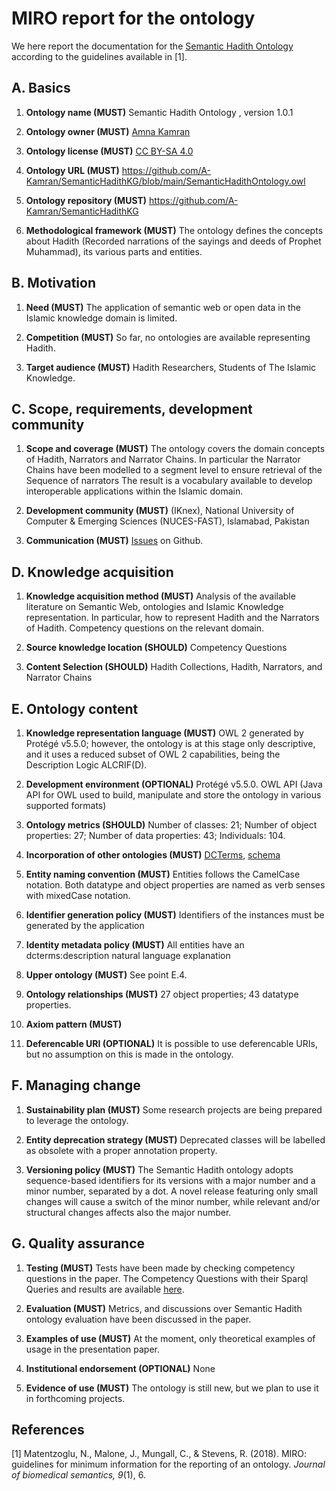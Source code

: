 # MIRO report for the  ontology
We here report the documentation for the [Semantic Hadith Ontology](https://github.com/A-Kamran/SemanticHadithKG/blob/main/SemanticHadithOntology.owl) according to the guidelines available in [1].

## A. Basics
1. **Ontology name (MUST)**
Semantic Hadith Ontology , version 1.0.1

2. **Ontology owner (MUST)**
[Amna Kamran](https://github.com/A-Kamran)

3. **Ontology license (MUST)**
[CC BY-SA 4.0](https://creativecommons.org/licenses/by-sa/4.0/)

4. **Ontology URL (MUST)**
<https://github.com/A-Kamran/SemanticHadithKG/blob/main/SemanticHadithOntology.owl>

5. **Ontology repository (MUST)**
<https://github.com/A-Kamran/SemanticHadithKG>

6. **Methodological framework (MUST)**
The ontology defines the concepts about Hadith (Recorded narrations of the sayings and deeds of Prophet Muhammad), its various parts and entities.

## B. Motivation
1. **Need (MUST)**
The application of semantic web or open data in the Islamic knowledge domain is limited. 

2. **Competition (MUST)**
So far, no ontologies are available representing Hadith.

3. **Target audience (MUST)**
Hadith Researchers, Students of The Islamic Knowledge. 

## C. Scope, requirements, development community
1. **Scope and coverage (MUST)**
The ontology covers the domain concepts of Hadith, Narrators and Narrator Chains. In particular the Narrator Chains have been modelled to a segment level to ensure retrieval of the Sequence of narrators
The result is a vocabulary available to develop interoperable applications within the Islamic domain.

2. **Development community (MUST)**
 (IKnex),
 National University of Computer & Emerging Sciences (NUCES-FAST), Islamabad, Pakistan

3. **Communication (MUST)** [Issues](https://github.com/A-Kamran/SemanticHadithKG/issues) on Github.

## D. Knowledge acquisition
1. **Knowledge acquisition method (MUST)**
Analysis of the available literature on Semantic Web, ontologies and Islamic Knowledge representation. In particular, how to represent Hadith and the Narrators of Hadith. Competency questions on the relevant domain.

2. **Source knowledge location (SHOULD)** 
Competency Questions

3. **Content Selection (SHOULD)** 
Hadith Collections, Hadith, Narrators, and  Narrator Chains

## E. Ontology content
1. **Knowledge representation language (MUST)**
OWL 2 generated by Protégé v5.5.0; however, the ontology is at this stage only descriptive, and
it uses a reduced subset of OWL 2 capabilities, being the Description Logic ALCRIF(D).

2. **Development environment (OPTIONAL)**
Protégé v5.5.0.
OWL API  (Java API for OWL used to build, manipulate and store the ontology in various supported formats)

3. **Ontology metrics (SHOULD)**
Number of classes: 21; 
Number of object properties: 27; 
Number of data properties: 43;
Individuals: 104.

4. **Incorporation of other ontologies (MUST)**
[DCTerms](<http://purl.org/dc/terms>), [schema](<http://schema.org>)

5. **Entity naming convention (MUST)** 
Entities follows the CamelCase notation. Both datatype and object properties are named as verb senses with mixedCase notation.

6. **Identifier generation policy (MUST)**
Identifiers of the instances must be generated by the application

7. **Identity metadata policy (MUST)**
All entities have an dcterms:description natural language explanation

8. **Upper ontology (MUST)** 
See point E.4.

9. **Ontology relationships (MUST)**
27 object properties; 43 datatype properties.

10. **Axiom pattern (MUST)**
<!-- 
158 axioms included (of which 68 logical axioms, 40 declaration axioms, 12 SubClassOf, 6 EquivalentClasses, 1 DisjointClasses, 6 hidden GCI, 5 InverseObjectProperties, 2 FunctionalObjectProperties, 1 Inverse Functional, 4 Asymmetric Object Properties, 4 Irreflexive, 11 ObjectPropertyDomain and Range, 3 Functional DataProperty, 4 DP domain and range, 50 annotation assertions)
 -->

11. **Deferencable URI (OPTIONAL)** 
It is possible to use deferencable URIs, but no assumption on this is made in the ontology.

## F. Managing change
1. **Sustainability plan (MUST)**
Some research projects are being prepared to leverage the ontology.

2. **Entity deprecation strategy (MUST)**
Deprecated classes will be labelled as obsolete with a proper annotation property.

3. **Versioning policy (MUST)**
The Semantic Hadith ontology adopts sequence-based identifiers for its versions with a major number and a minor number, separated by a dot. A novel release featuring only small changes will cause a switch of the minor number, while relevant and/or structural changes affects also the major number.

## G. Quality assurance
1. **Testing (MUST)**
Tests have been made by checking competency questions in the paper. The Competency Questions with their Sparql Queries and results are available [here]().

2. **Evaluation (MUST)**
Metrics, and discussions over Semantic Hadith ontology evaluation have been discussed in the paper.

3. **Examples of use (MUST)**
At the moment, only theoretical examples of usage in the presentation paper.

4. **Institutional endorsement (OPTIONAL)**
None

5. **Evidence of use (MUST)**
The ontology is still new, but we plan to use it in forthcoming projects.

## References
[1] Matentzoglu, N., Malone, J., Mungall, C., & Stevens, R. (2018). MIRO: guidelines for minimum information for the reporting of an ontology. _Journal of biomedical semantics, 9_(1), 6.
